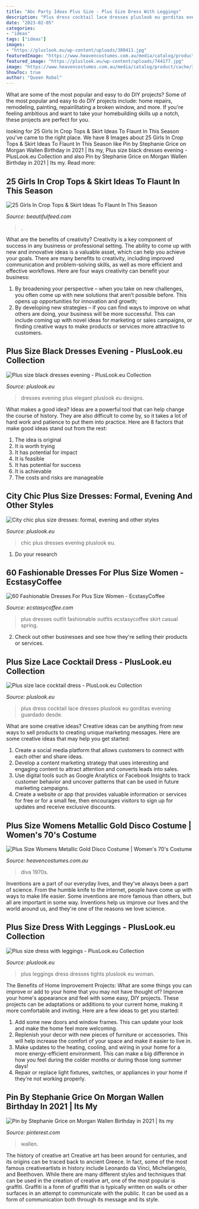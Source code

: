 ```yaml
---
title: "Abc Party Ideas Plus Size - Plus Size Dress With Leggings"
description: "Plus dress cocktail lace dresses pluslook eu gorditas evening guardado desde"
date: "2023-02-05"
categories:
- "ideas"
tags: ["ideas"]
images:
- "https://pluslook.eu/wp-content/uploads/380411.jpg"
featuredImage: "https://www.heavencostumes.com.au/media/catalog/product/cache/3ca7c4de79fd9294a778cbfdebc9dde4/l/e/lega-85596x-disco-diva-plus-size-women-s-sexy-1970-s-fancy-dress-costume-back.jpg"
featured_image: "https://pluslook.eu/wp-content/uploads/744177.jpg"
image: "https://www.heavencostumes.com.au/media/catalog/product/cache/3ca7c4de79fd9294a778cbfdebc9dde4/l/e/lega-85596x-disco-diva-plus-size-women-s-sexy-1970-s-fancy-dress-costume-back.jpg"
ShowToc: true
author: "Queen Robel"
---
```



What are some of the most popular and easy to do DIY projects?
Some of the most popular and easy to do DIY projects include: home repairs, remodeling, painting, repairilitating a broken window, and more. If you're feeling ambitious and want to take your homebuilding skills up a notch, these projects are perfect for you.

	

		
looking for 25 Girls In Crop Tops &amp; Skirt Ideas To Flaunt In This Season you've came to the right place. We have 8 Images about 25 Girls In Crop Tops &amp; Skirt Ideas To Flaunt In This Season like Pin by Stephanie Grice on Morgan Wallen Birthday in 2021 | Its my, Plus size black dresses evening - PlusLook.eu Collection and also Pin by Stephanie Grice on Morgan Wallen Birthday in 2021 | Its my. Read more:
		
    
## 25 Girls In Crop Tops &amp; Skirt Ideas To Flaunt In This Season

<img loading=lazy src="http://www.beautifulfeed.com/wp-content/uploads/2018/10/Crop-Tops-Skirt-18-1068x1424.jpg" onerror="this.onerror=null;this.src='https://tse2.mm.bing.net/th?id=OIP.UlsT7SP4RKL2FCPYm6CazQHaJ4&amp;pid=15.1';" alt="25 Girls In Crop Tops &amp; Skirt Ideas To Flaunt In This Season">

_Source: beautifulfeed.com_

>. 

	

What are the benefits of creativity?
Creativity is a key component of success in any business or professional setting. The ability to come up with new and innovative ideas is a valuable asset, which can help you achieve your goals. There are many benefits to creativity, including improved communication and problem-solving skills, as well as more efficient and effective workflows. Here are four ways creativity can benefit your business: 
1) By broadening your perspective – when you take on new challenges, you often come up with new solutions that aren’t possible before. This opens up opportunities for innovation and growth; 
2) By developing new strategies – if you can find ways to improve on what others are doing, your business will be more successful. This can include coming up with novel ideas for marketing or sales campaigns, or finding creative ways to make products or services more attractive to customers.

    
## Plus Size Black Dresses Evening - PlusLook.eu Collection

<img loading=lazy src="https://pluslook.eu/wp-content/uploads/380411.jpg" onerror="this.onerror=null;this.src='https://tse4.mm.bing.net/th?id=OIP.rRkJUVOkfms6v7tp46g-HQHaL4&amp;pid=15.1';" alt="Plus size black dresses evening - PlusLook.eu Collection">

_Source: pluslook.eu_

>dresses evening plus elegant pluslook eu designs. 

	

What makes a good idea?
Ideas are a powerful tool that can help change the course of history. They are also difficult to come by, so it takes a lot of hard work and patience to put them into practice. Here are 8 factors that make good ideas stand out from the rest: 
1. The idea is original 
2. It is worth trying 
3. It has potential for impact 
4. It is feasible 
5. It has potential for success 
6. It is achievable 
7. The costs and risks are manageable 

    
## City Chic Plus Size Dresses: Formal, Evening And Other Styles

<img loading=lazy src="https://pluslook.eu/wp-content/uploads/588977.jpg" onerror="this.onerror=null;this.src='https://tse4.mm.bing.net/th?id=OIP.RJ0qncx7KI9In9nQhFJeIwHaMJ&amp;pid=15.1';" alt="City chic plus size dresses: formal, evening and other styles">

_Source: pluslook.eu_

>chic plus dresses evening pluslook eu. 

	

1. Do your research

    
## 60 Fashionable Dresses For Plus Size Women - EcstasyCoffee

<img loading=lazy src="http://i0.wp.com/www.ecstasycoffee.com/wp-content/uploads/2016/10/Dresses-For-Plus-Size-Women-8.jpg?resize=564%2C935" onerror="this.onerror=null;this.src='https://tse1.mm.bing.net/th?id=OIP.qoGuC4d95o3BqYh7C0Z9LAHaMR&amp;pid=15.1';" alt="60 Fashionable Dresses For Plus Size Women - EcstasyCoffee">

_Source: ecstasycoffee.com_

>plus dresses outfit fashionable outfits ecstasycoffee skirt casual spring. 

	

2. Check out other businesses and see how they're selling their products or services.

    
## Plus Size Lace Cocktail Dress - PlusLook.eu Collection

<img loading=lazy src="https://pluslook.eu/wp-content/uploads/744177.jpg" onerror="this.onerror=null;this.src='https://tse1.mm.bing.net/th?id=OIP.d7SoD-APhYO5eRFdd0WyGQHaNT&amp;pid=15.1';" alt="Plus size lace cocktail dress - PlusLook.eu Collection">

_Source: pluslook.eu_

>plus dress cocktail lace dresses pluslook eu gorditas evening guardado desde. 

	

What are some creative ideas?
Creative ideas can be anything from new ways to sell products to creating unique marketing messages. Here are some creative ideas that may help you get started: 
1. Create a social media platform that allows customers to connect with each other and share ideas. 
2. Develop a content marketing strategy that uses interesting and engaging content to attract attention and converts leads into sales. 
3. Use digital tools such as Google Analytics or Facebook Insights to track customer behavior and uncover patterns that can be used in future marketing campaigns. 
4. Create a website or app that provides valuable information or services for free or for a small fee, then encourages visitors to sign up for updates and receive exclusive discounts.

    
## Plus Size Womens Metallic Gold Disco Costume | Women&#039;s 70&#039;s Costume

<img loading=lazy src="https://www.heavencostumes.com.au/media/catalog/product/cache/3ca7c4de79fd9294a778cbfdebc9dde4/l/e/lega-85596x-disco-diva-plus-size-women-s-sexy-1970-s-fancy-dress-costume-back.jpg" onerror="this.onerror=null;this.src='https://tse3.mm.bing.net/th?id=OIP.vvM4kQQRAdXgGInyMa4TIgHaL7&amp;pid=15.1';" alt="Plus Size Womens Metallic Gold Disco Costume | Women&#039;s 70&#039;s Costume">

_Source: heavencostumes.com.au_

>diva 1970s. 

	

Inventions are a part of our everyday lives, and they've always been a part of science. From the humble knife to the internet, people have come up with ways to make life easier. Some inventions are more famous than others, but all are important in some way. Inventions help us improve our lives and the world around us, and they're one of the reasons we love science.

    
## Plus Size Dress With Leggings - PlusLook.eu Collection

<img loading=lazy src="https://pluslook.eu/wp-content/uploads/876292.jpg" onerror="this.onerror=null;this.src='https://tse2.mm.bing.net/th?id=OIP.3mlUEt-8rHUhXVvgSH9BqgHaL0&amp;pid=15.1';" alt="Plus size dress with leggings - PlusLook.eu Collection">

_Source: pluslook.eu_

>plus leggings dress dresses tights pluslook eu woman. 

	

The Benefits of Home Improvement Projects: What are some things you can improve or add to your home that you may not have thought of?
Improve your home's appearance and feel with some easy, DIY projects. These projects can be adaptations or additions to your current home, making it more comfortable and inviting. Here are a few ideas to get you started: 
1. Add some new doors and window frames. This can update your look and make the home feel more welcoming. 
2. Replenish your decor with new pieces of furniture or accessories. This will help increase the comfort of your space and make it easier to live in. 
3. Make updates to the heating, cooling, and wiring in your home for a more energy-efficient environment. This can make a big difference in how you feel during the colder months or during those long summer days! 
4. Repair or replace light fixtures, switches, or appliances in your home if they're not working properly.

    
## Pin By Stephanie Grice On Morgan Wallen Birthday In 2021 | Its My

<img loading=lazy src="https://i.pinimg.com/736x/8a/f3/22/8af3225f3cd5d31c08fa59380a797e12.jpg" onerror="this.onerror=null;this.src='https://tse1.mm.bing.net/th?id=OIP.c1q7gojyBWBohrhY29U52AHaQC&amp;pid=15.1';" alt="Pin by Stephanie Grice on Morgan Wallen Birthday in 2021 | Its my">

_Source: pinterest.com_

>wallen. 

	

The history of creative art
Creative art has been around for centuries, and its origins can be traced back to ancient Greece. In fact, some of the most famous creativeartists in history include Leonardo da Vinci, Michelangelo, and Beethoven. While there are many different styles and techniques that can be used in the creation of creative art, one of the most popular is graffiti. Graffiti is a form of graffiti that is typically written on walls or other surfaces in an attempt to communicate with the public. It can be used as a form of communication both through its message and its style.

